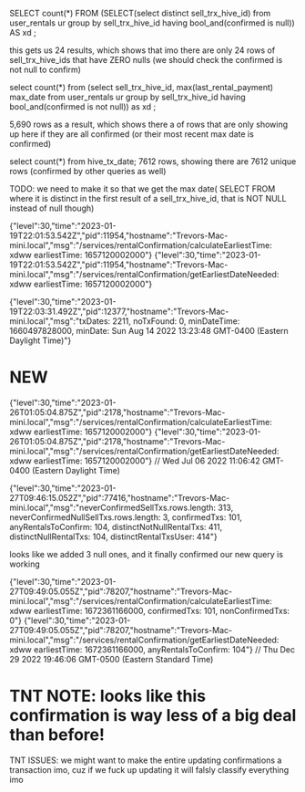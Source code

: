 SELECT count(\*) FROM (SELECT(select distinct sell_trx_hive_id) from user_rentals ur group by sell_trx_hive_id having bool_and(confirmed is null)) AS xd ;

this gets us 24 results, which shows that imo there are only 24 rows of sell_trx_hive_ids that have ZERO nulls (we should check the confirmed is not null to confirm)

select count(\*) from (select sell_trx_hive_id, max(last_rental_payment) max_date from user_rentals ur group by sell_trx_hive_id having bool_and(confirmed is not null)) as xd ;

5,690 rows as a result, which shows there a of rows that are only showing up here if they are all confirmed (or their most recent max date is confirmed)

select count(\*) from hive_tx_date;
7612 rows, showing there are 7612 unique rows (confirmed by other queries as well)

TODO: we need to make it so that we get the max date( SELECT FROM where it is distinct in the first result of a sell_trx_hive_id, that is NOT NULL instead of null though)

{"level":30,"time":"2023-01-19T22:01:53.542Z","pid":11954,"hostname":"Trevors-Mac-mini.local","msg":"/services/rentalConfirmation/calculateEarliestTime: xdww earliestTime: 1657120002000"}
{"level":30,"time":"2023-01-19T22:01:53.542Z","pid":11954,"hostname":"Trevors-Mac-mini.local","msg":"/services/rentalConfirmation/getEarliestDateNeeded: xdww earliestTime: 1657120002000"}

{"level":30,"time":"2023-01-19T22:03:31.492Z","pid":12377,"hostname":"Trevors-Mac-mini.local","msg":"txDates: 2211, noTxFound: 0, minDateTime: 1660497828000, minDate: Sun Aug 14 2022 13:23:48 GMT-0400 (Eastern Daylight Time)"}

# NEW

{"level":30,"time":"2023-01-26T01:05:04.875Z","pid":2178,"hostname":"Trevors-Mac-mini.local","msg":"/services/rentalConfirmation/calculateEarliestTime: xdww earliestTime: 1657120002000"}
{"level":30,"time":"2023-01-26T01:05:04.875Z","pid":2178,"hostname":"Trevors-Mac-mini.local","msg":"/services/rentalConfirmation/getEarliestDateNeeded: xdww earliestTime: 1657120002000"} // Wed Jul 06 2022 11:06:42 GMT-0400 (Eastern Daylight Time)

{"level":30,"time":"2023-01-27T09:46:15.052Z","pid":77416,"hostname":"Trevors-Mac-mini.local","msg":"neverConfirmedSellTxs.rows.length: 313, neverConfirmedNullSellTxs.rows.length: 3, confirmedTxs: 101, anyRentalsToConfirm: 104, distinctNotNullRentalTxs: 411, distinctNullRentalTxs: 104, distinctRentalTxsUser: 414"}

looks like we added 3 null ones, and it finally confirmed our new query is working

{"level":30,"time":"2023-01-27T09:49:05.055Z","pid":78207,"hostname":"Trevors-Mac-mini.local","msg":"/services/rentalConfirmation/calculateEarliestTime: xdww earliestTime: 1672361166000, confirmedTxs: 101, nonConfirmedTxs: 0"}
{"level":30,"time":"2023-01-27T09:49:05.055Z","pid":78207,"hostname":"Trevors-Mac-mini.local","msg":"/services/rentalConfirmation/getEarliestDateNeeded: xdww earliestTime: 1672361166000, anyRentalsToConfirm: 104"} // Thu Dec 29 2022 19:46:06 GMT-0500 (Eastern Standard Time)

# TNT NOTE: looks like this confirmation is way less of a big deal than before!

TNT ISSUES: we might want to make the entire updating confirmations a transaction imo, cuz if we fuck up updating it will falsly classify everything imo
